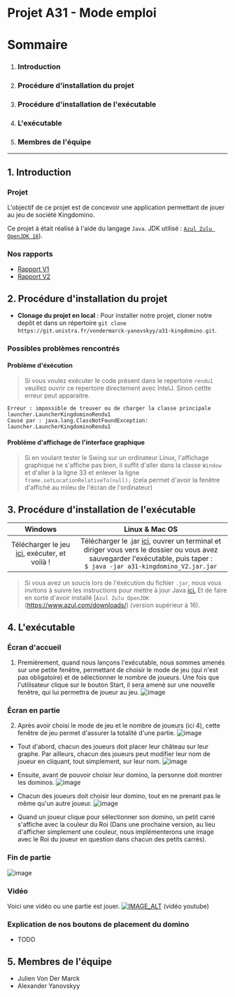 # Projet A31 - Mode emploi

# Sommaire
1. ### Introduction
2. ### Procédure d'installation du projet
3. ### Procédure d'installation de l'exécutable
4. ### L'exécutable
5. ### Membres de l'équipe

_____

## 1. Introduction 
### Projet
L'objectif de ce projet est de concevoir une application permettant de jouer au jeu de société Kingdomino.

Ce projet à était réalisé à l'aide du langage `Java`.
JDK utilisé : [`Azul Zulu OpenJDK 16`](https://www.azul.com/downloads/)).

### Nos rapports
-  [Rapport V1](https://git.unistra.fr/vondermarck-yanovskyy/a31-kingdomino/-/blob/master/rendu1/rapportV1.md)
-  [Rapport V2](rapportV2.md)

## 2. Procédure d'installation du projet

- **Clonage du projet en local** : Pour installer notre projet, cloner notre depôt et dans un répertoire ```git clone https://git.unistra.fr/vondermarck-yanovskyy/a31-kingdomino.git```.

### Possibles problèmes rencontrés 

#### Problème d'éxécution 
> Si vous voulez exécuter le code présent dans le repertoire ``rendu1`` veuillez ouvrir ce repertoire directement avec IntelJ. Sinon cettte erreur peut apparaitre.

```
Erreur : impossible de trouver ou de charger la classe principale launcher.LauncherKingdominoRendu1
Causé par : java.lang.ClassNotFoundException: launcher.LauncherKingdominoRendu1
```

#### Problème d'affichage de l'interface graphique
> Si en voulant tester le Swing sur un ordinateur Linux, l'affichage graphique ne s'affiche pas bien, il suffit d'aller dans la classe `Window` et d'aller à la ligne 33 et enlever la ligne `frame.setLocationRelativeTo(null);` (cela permet d'avoir la fenêtre d'affiché au mileu de l'écran de l'ordinateur)

## 3. Procédure d'installation de l'exécutable

| Windows  | Linux & Mac OS |
|:-:|:-:|
| Télécharger le jeu <a href="https://git.unistra.fr/vondermarck-yanovskyy/a31-kingdomino/-/blob/master/rendu2/a31-kingdomino_V2.jar?inline=false">ici</a>, exécuter, et voilà ! | Télécharger le .jar <a href="https://git.unistra.fr/vondermarck-yanovskyy/a31-kingdomino/-/blob/master/rendu2/a31-kingdomino_V2.jar?inline=false">ici</a>, ouvrer un terminal et diriger vous vers le dossier ou vous avez sauvegarder l'exécutable, puis taper : <br />  `$ java -jar a31-kingdomino_V2.jar.jar` |

> Si vous avez un soucis lors de l'éxécution du fichier `.jar`, nous vous invitons à suivre les instructions pour mettre à jour Java  [ici.](https://www.java.com/fr/download/)
> Et de faire en sorte d'avoir installé [`Azul Zulu OpenJDK` (https://www.azul.com/downloads/) (version supérieur à 16).

## 4. L'exécutable
### Écran d'accueil
1. Premièrement, quand nous lançons l'exécutable, nous sommes amenés sur une petite fenêtre, permettant de choisir le mode de jeu (qui n'est pas obligatoire) et de sélectionner le nombre de joueurs. Une fois que l'utilisateur clique sur le bouton Start, il sera amené sur une nouvelle fenêtre, qui lui permettra de joueur au jeu.
   ![image](https://imgur.com/5SSojbq.png)

### Écran en partie
2. Après avoir choisi le mode de jeu et le nombre de joueurs (ici 4), cette fenêtre de jeu permet d'assurer la totalité d'une partie.
   ![image](https://imgur.com/uy7Tjw6.png)

- Tout d'abord, chacun des joueurs doit placer leur château sur leur graphe. Par ailleurs, chacun des joueurs peut modifier leur nom de joueur en cliquant, tout simplement, sur leur nom.
  ![image](https://imgur.com/uy7Tjw6.png)

- Ensuite, avant de pouvoir choisir leur domino, la personne doit montrer les dominos.
  ![image](https://imgur.com/3K96Woy.png)
- Chacun des joueurs doit choisir leur domino, tout en ne prenant pas le même qu'un autre joueur.
  ![image](https://imgur.com/MZV1ybP.png)
- Quand un joueur clique pour sélectionner son domino, un petit carré s'affiche avec la couleur du Roi (Dans une prochaine version, au lieu d'afficher simplement une couleur, nous implémenterons une image avec le Roi du joueur en question dans chacun des petits carrés).

### Fin de partie
![image](https://imgur.com/Y60uKcQ.png)

### Vidéo
Voici une vidéo ou une partie est jouer.
[![IMAGE_ALT](https://img.youtube.com/vi/DUabSjffzgM/0.jpg)](https://www.youtube.com/watch?v=DUabSjffzgM)
(vidéo youtube)

### Explication de nos boutons de placement du domino
- TODO

## 5. Membres de l'équipe
- Julien Von Der Marck
- Alexander Yanovskyy